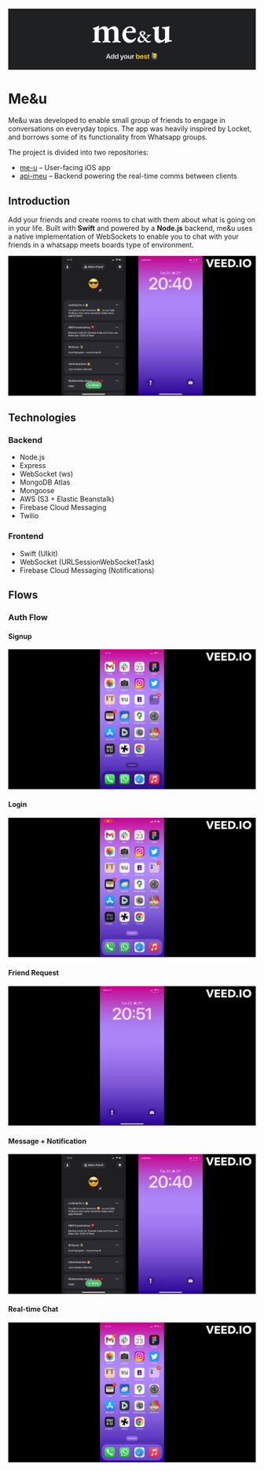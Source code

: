 ![logo](me&u_logo.png)

# Me&u
Me&u was developed to enable small group of friends to engage in conversations on everyday topics. The app was heavily inspired by Locket, and borrows some of its functionality from Whatsapp groups. 

The project is divided into two repositories:
- [me-u](https://github.com/fredgrd/me-u/) – User-facing iOS app
- [api-meu](https://github.com/fredgrd/api-meu) – Backend powering the real-time comms between clients

## Introduction
Add your friends and create rooms to chat with them about what is going on in your life. Built with **Swift** and powered by a **Node.js** backend, me&u uses a native implementation of WebSockets to enable you to chat with your friends in a whatsapp meets boards type of environment. 

![message](message.gif)

## Technologies

### Backend
- Node.js
- Express
- WebSocket (ws)
- MongoDB Atlas
- Mongoose
- AWS (S3 + Elastic Beanstalk)
- Firebase Cloud Messaging 
- Twilio

### Frontend 
- Swift (UIkit)
- WebSocket (URLSessionWebSocketTask)
- Firebase Cloud Messaging (Notifications)

## Flows

### Auth Flow

#### Signup
![signup](signup.gif)

#### Login
![login](login.gif)

#### Friend Request
![request](f_request.gif)

#### Message + Notification
![message](message.gif)

#### Real-time Chat
![realtime](realtime.gif)

